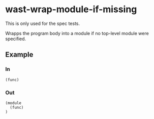 # wast-wrap-module-if-missing

This is only used for the spec tests.

Wrapps the program body into a module if no top-level module were specified.

## Example

### In

```wast
(func)
```

### Out

```wast
(module
  (func)
)
```
